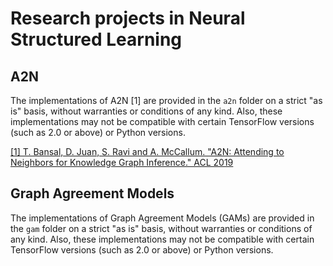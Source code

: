 # Research projects in Neural Structured Learning

## A2N

The implementations of A2N [1] are provided in the `a2n` folder on a strict "as
is" basis, without warranties or conditions of any kind. Also, these
implementations may not be compatible with certain TensorFlow versions (such as
2.0 or above) or Python versions.

[[1] T. Bansal, D. Juan, S. Ravi and A. McCallum. "A2N: Attending to Neighbors
for Knowledge Graph Inference." ACL
2019](https://www.aclweb.org/anthology/P19-1431)

## Graph Agreement Models

The implementations of Graph Agreement Models (GAMs) are provided in the `gam`
folder on a strict "as is" basis, without warranties or conditions of any kind.
Also, these implementations may not be compatible with certain TensorFlow
versions (such as 2.0 or above) or Python versions.
